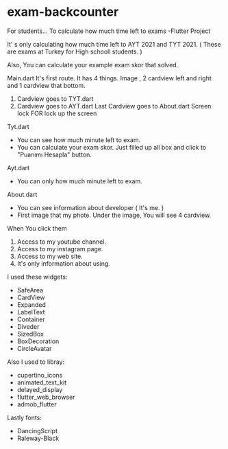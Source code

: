 # exam-backcounter
For students... To calculate how much time left  to exams -Flutter Project

It' s only calculating how much time left to AYT 2021 and TYT 2021. ( These are exams at Turkey for High schooll students. )

Also, You can calculate your example exam skor that solved.

Main.dart
It's first route.
It has 4 things. Image , 2 cardview left and right and 1 cardview that bottom.
1. Cardview goes to TYT.dart
2. Cardview goes to AYT.dart
Last Cardview goes to About.dart
Screen lock FOR lock up the screen

Tyt.dart 
* You can see how much minute left to exam.
* You can calculate your exam skor. Just filled up all box and click to "Puanımı Hesapla" button.

Ayt.dart
* You can only how much minute left to exam.

About.dart
* You can see information about developer ( It's me. )
* First image that my phote.
Under the image, You will see 4 cardview.

When You click them
1. Access to my youtube channel.
2. Access to my instagram page.
3. Access to my web site.
4. It's only information about using.

I used these widgets:

* SafeArea
* CardView
* Expanded
* LabelText
* Container
* Diveder
* SizedBox
* BoxDecoration
* CircleAvatar

Also I used to libray:

* cupertino_icons
* animated_text_kit
* delayed_display
* flutter_web_browser
* admob_flutter

Lastly fonts:

* DancingScript
* Raleway-Black







